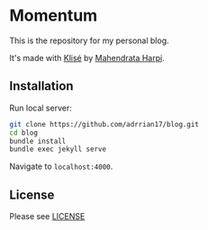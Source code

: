 # Momentum

This is the repository for my personal blog.

It's made with [Klisé](https://klise.now.sh) by [Mahendrata Harpi](https://github.com/piharpi).

## Installation

Run local server:

```bash
git clone https://github.com/adrrian17/blog.git
cd blog
bundle install
bundle exec jekyll serve
```

Navigate to `localhost:4000`.

## License

Please see [LICENSE](./LICENSE)
